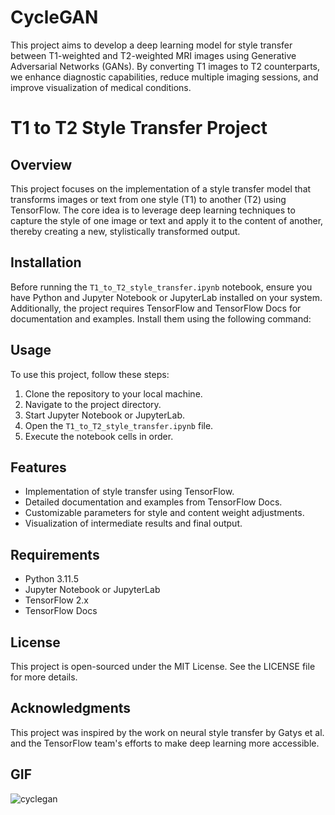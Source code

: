 # CycleGAN
This project aims to develop a deep learning model for style transfer between T1-weighted and T2-weighted MRI images using Generative Adversarial Networks (GANs). By converting T1 images to T2 counterparts, we enhance diagnostic capabilities, reduce multiple imaging sessions, and improve visualization of medical conditions.

# T1 to T2 Style Transfer Project

## Overview
This project focuses on the implementation of a style transfer model that transforms images or text from one style (T1) to another (T2) using TensorFlow. The core idea is to leverage deep learning techniques to capture the style of one image or text and apply it to the content of another, thereby creating a new, stylistically transformed output.

## Installation
Before running the `T1_to_T2_style_transfer.ipynb` notebook, ensure you have Python and Jupyter Notebook or JupyterLab installed on your system. Additionally, the project requires TensorFlow and TensorFlow Docs for documentation and examples. Install them using the following command:


## Usage
To use this project, follow these steps:
1. Clone the repository to your local machine.
2. Navigate to the project directory.
3. Start Jupyter Notebook or JupyterLab.
4. Open the `T1_to_T2_style_transfer.ipynb` file.
5. Execute the notebook cells in order.

## Features
- Implementation of style transfer using TensorFlow.
- Detailed documentation and examples from TensorFlow Docs.
- Customizable parameters for style and content weight adjustments.
- Visualization of intermediate results and final output.

## Requirements
- Python 3.11.5
- Jupyter Notebook or JupyterLab
- TensorFlow 2.x
- TensorFlow Docs

## License
This project is open-sourced under the MIT License. See the LICENSE file for more details.

## Acknowledgments

This project was inspired by the work on neural style transfer by Gatys et al. and the TensorFlow team's efforts to make deep learning more accessible.

## GIF

![cyclegan](https://github.com/user-attachments/assets/6dba9ff2-32e0-4a40-9870-08fce1faa85d)

